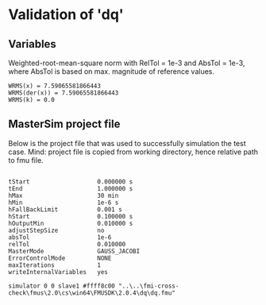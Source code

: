 # Validation of 'dq'

## Variables
Weighted-root-mean-square norm with RelTol = 1e-3 and AbsTol = 1e-3, where
AbsTol is based on max. magnitude of reference values.

```
WRMS(x) = 7.59065581866443
WRMS(der(x)) = 7.59065581866443
WRMS(k) = 0.0
```

## MasterSim project file

Below is the project file that was used to successfully simulation the test case.
Mind: project file is copied from working directory, hence relative path to fmu file.

```

tStart                   0.000000 s
tEnd                     1.000000 s
hMax                     30 min
hMin                     1e-6 s
hFallBackLimit           0.001 s
hStart                   0.100000 s
hOutputMin               0.010000 s
adjustStepSize           no
absTol                   1e-6
relTol                   0.010000
MasterMode               GAUSS_JACOBI
ErrorControlMode         NONE
maxIterations            1
writeInternalVariables   yes

simulator 0 0 slave1 #ffff8c00 "..\..\fmi-cross-check\fmus\2.0\cs\win64\FMUSDK\2.0.4\dq\dq.fmu"


```

